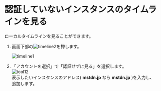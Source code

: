 # 認証していないインスタンスのタイムラインを見る
ローカルタイムラインを見ることができます。  

1. 画面下部の![timeline2](https://dl.thedesk.top/media/timeline2.PNG)を押します。

   ![timeline1](https://dl.thedesk.top/media/timeline1.PNG)

2. 「アカウントを選択」で「認証せずに見る」を選択します。  
![tool12](https://dl.thedesk.top/media/tool12.PNG)  
表示したいインスタンスのアドレス( __mstdn.jp__ なら __mstdn.jp__ )を入力し、追加します。
